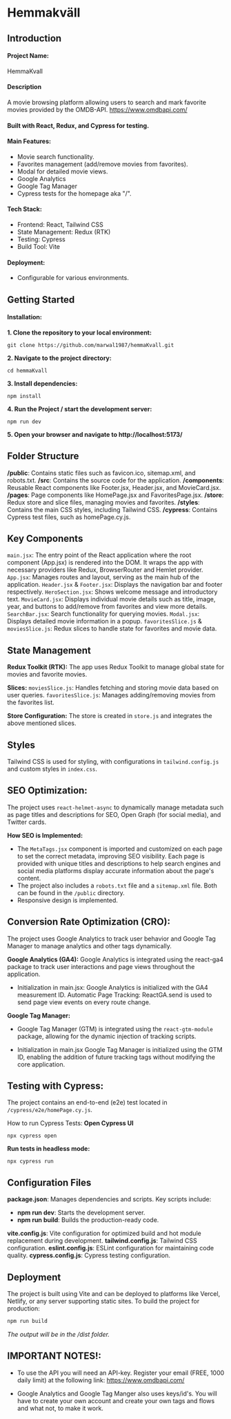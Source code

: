 # Hemmakväll

## Introduction

#### Project Name:
HemmaKvall

#### Description
A movie browsing platform allowing users to search and mark favorite movies provided by the OMDB-API. 
https://www.omdbapi.com/

#### Built with React, Redux, and Cypress for testing.

#### Main Features:
- Movie search functionality.
- Favorites management (add/remove movies from favorites).
- Modal for detailed movie views.
- Google Analytics
- Google Tag Manager
- Cypress tests for the homepage aka "/".

#### Tech Stack:
- Frontend: React, Tailwind CSS
- State Management: Redux (RTK)
- Testing: Cypress
- Build Tool: Vite

#### Deployment:
- Configurable for various environments.

## Getting Started

#### Installation:

**1. Clone the repository to your local environment:**

```
git clone https://github.com/marwal1987/hemmaKvall.git

```

**2. Navigate to the project directory:**

```
cd hemmaKvall
```

**3. Install dependencies:**

```
npm install
```

**4. Run the Project / start the development server:**

```
npm run dev
```

**5. Open your browser and navigate to http://localhost:5173/**

## Folder Structure

**/public**: Contains static files such as favicon.ico, sitemap.xml, and robots.txt.
**/src**: Contains the source code for the application.
**/components**: Reusable React components like Footer.jsx, Header.jsx, and MovieCard.jsx.
**/pages**: Page components like HomePage.jsx and FavoritesPage.jsx.
**/store**: Redux store and slice files, managing movies and favorites.
**/styles**: Contains the main CSS styles, including Tailwind CSS.
**/cypress**: Contains Cypress test files, such as homePage.cy.js.

## Key Components

`main.jsx`: The entry point of the React application where the root component (App.jsx) is rendered into the DOM. It wraps the app with necessary providers like Redux, BrowserRouter and Hemlet provider.
`App.jsx`: Manages routes and layout, serving as the main hub of the application.
`Header.jsx` & `Footer.jsx`: Displays the navigation bar and footer respectively.
`HeroSection.jsx`: Shows welcome message and introductory text.
`MovieCard.jsx`: Displays individual movie details such as title, image, year, and buttons to add/remove from favorites and view more details.
`SearchBar.jsx`: Search functionality for querying movies.
`Modal.jsx`: Displays detailed movie information in a popup.
`favoritesSlice.js` & `moviesSlice.js`: Redux slices to handle state for favorites and movie data.

## State Management

**Redux Toolkit (RTK):**
The app uses Redux Toolkit to manage global state for movies and favorite movies.

**Slices:**
`moviesSlice.js`: Handles fetching and storing movie data based on user queries.
`favoritesSlice.js`: Manages adding/removing movies from the favorites list.

**Store Configuration:**
The store is created in `store.js` and integrates the above mentioned slices.

## Styles

Tailwind CSS is used for styling, with configurations in `tailwind.config.js` and custom styles in `index.css`.

## SEO Optimization:

The project uses `react-helmet-async` to dynamically manage metadata such as page titles and descriptions for SEO, Open Graph (for social media), and Twitter cards.

**How SEO is Implemented:**

- The `MetaTags.jsx` component is imported and customized on each page to set the correct metadata, improving SEO visibility. Each page is provided with unique titles and descriptions to help search engines and social media platforms display accurate information about the page's content.
- The project also includes a `robots.txt` file and a `sitemap.xml` file. Both can be found in the `/public` directory.
- Responsive design is implemented.

## Conversion Rate Optimization (CRO):

The project uses Google Analytics to track user behavior and Google Tag Manager to manage analytics and other tags dynamically.

**Google Analytics (GA4):**
Google Analytics is integrated using the react-ga4 package to track user interactions and page views throughout the application.

- Initialization in main.jsx: Google Analytics is initialized with the GA4 measurement ID.
  Automatic Page Tracking: ReactGA.send is used to send page view events on every route change.

**Google Tag Manager:**

- Google Tag Manager (GTM) is integrated using the `react-gtm-module` package, allowing for the dynamic injection of tracking scripts.

- Initialization in main.jsx
  Google Tag Manager is initialized using the GTM ID, enabling the addition of future tracking tags without modifying the core application.

## Testing with Cypress:

The project contains an end-to-end (e2e) test located in `/cypress/e2e/homePage.cy.js`.

How to run Cypress Tests:
**Open Cypress UI**

```
npx cypress open
```

**Run tests in headless mode:**

```
npx cypress run
```

## Configuration Files

**package.json**: Manages dependencies and scripts. Key scripts include:

- **npm run dev**: Starts the development server.
- **npm run build**: Builds the production-ready code.

**vite.config.js**: Vite configuration for optimized build and hot module replacement during development.
**tailwind.config.js**: Tailwind CSS configuration.
**eslint.config.js**: ESLint configuration for maintaining code quality.
**cypress.config.js**: Cypress testing configuration.

## Deployment

The project is built using Vite and can be deployed to platforms like Vercel, Netlify, or any server supporting static sites.
To build the project for production:

```bash
npm run build
```

_The output will be in the /dist folder._

## IMPORTANT NOTES!:

- To use the API you will need an API-key. Register your email (FREE, 1000 daily limit) at the following link: https://www.omdbapi.com/

- Google Analytics and Google Tag Manger also uses keys/id's. You will have to create your own account and create your own tags and flows and what not, to make it work.
